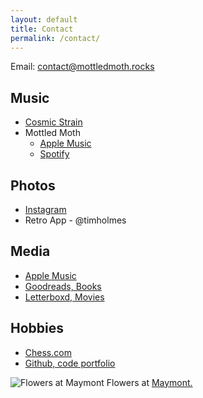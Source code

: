```yaml
---
layout: default
title: Contact
permalink: /contact/
---
```


Email: contact@mottledmoth.rocks

## Music

* [Cosmic Strain](https://cosmicstrain.band)
* Mottled Moth
    * [Apple Music](https://music.apple.com/us/artist/mottled-moth/1676174043)
    * [Spotify](https://open.spotify.com/artist/4Z66mNRJBXz9HFVFtUqu0I)

## Photos
* [Instagram](https://www.instagram.com/tmthyhlms/)
* Retro App - @timholmes

## Media
* [Apple Music](https://music.apple.com/profile/timothyholmes)
* [Goodreads, Books](https://www.goodreads.com/user/show/103225612-timothy-holmes)
* [Letterboxd, Movies](https://boxd.it/18njB)

## Hobbies
* [Chess.com](https://www.chess.com/member/mottledmoth)
* [Github, code portfolio](https://github.com/timothyholmes)

![Flowers at Maymont](/assets/images/flowers-at-maymont.JPG "Flowers at Maymont")
Flowers at [Maymont.](https://en.wikipedia.org/wiki/Maymont)